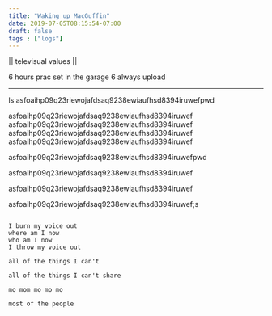 ```yaml
---
title: "Waking up MacGuffin"
date: 2019-07-05T08:15:54-07:00
draft: false
tags : ["logs"]
---
```



|| televisual values ||

6 hours prac set in the garage 6 always upload

___

ls
asfoaihp09q23riewojafdsaq9238ewiaufhsd8394iruwefpwd

asfoaihp09q23riewojafdsaq9238ewiaufhsd8394iruwef
asfoaihp09q23riewojafdsaq9238ewiaufhsd8394iruwef
asfoaihp09q23riewojafdsaq9238ewiaufhsd8394iruwef
asfoaihp09q23riewojafdsaq9238ewiaufhsd8394iruwef

asfoaihp09q23riewojafdsaq9238ewiaufhsd8394iruwefpwd

asfoaihp09q23riewojafdsaq9238ewiaufhsd8394iruwef

asfoaihp09q23riewojafdsaq9238ewiaufhsd8394iruwef

asfoaihp09q23riewojafdsaq9238ewiaufhsd8394iruwef;s

```

I burn my voice out
where am I now
who am I now
I throw my voice out

all of the things I can't

all of the things I can't share

mo mom mo mo mo

most of the people

```
